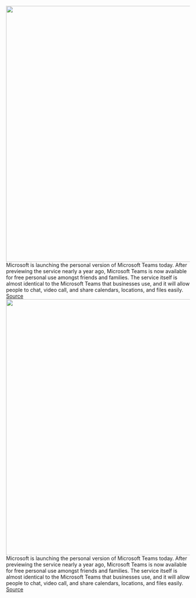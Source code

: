 <img src='https://cdn.vox-cdn.com/thumbor/MBg5Wms8Fii1jPhupGVGPAC7l44=/0x0:660x446/1200x800/filters:focal(278x171:382x275)/cdn.vox-cdn.com/uploads/chorus_image/image/69298024/microsoftteamspersonal.0.jpg' width='700px' /><br/>
Microsoft is launching the personal version of Microsoft Teams today. After previewing the service nearly a year ago, Microsoft Teams is now available for free personal use amongst friends and families. The service itself is almost identical to the Microsoft Teams that businesses use, and it will allow people to chat, video call, and share calendars, locations, and files easily.
<a href='https://www.theverge.com/2021/5/17/22439924/microsoft-teams-personal-version-launch-available-download'> Source <a/><img src='https://cdn.vox-cdn.com/thumbor/MBg5Wms8Fii1jPhupGVGPAC7l44=/0x0:660x446/1200x800/filters:focal(278x171:382x275)/cdn.vox-cdn.com/uploads/chorus_image/image/69298024/microsoftteamspersonal.0.jpg' width='700px' /><br/>
Microsoft is launching the personal version of Microsoft Teams today. After previewing the service nearly a year ago, Microsoft Teams is now available for free personal use amongst friends and families. The service itself is almost identical to the Microsoft Teams that businesses use, and it will allow people to chat, video call, and share calendars, locations, and files easily.
<a href='https://www.theverge.com/2021/5/17/22439924/microsoft-teams-personal-version-launch-available-download'> Source <a/>
